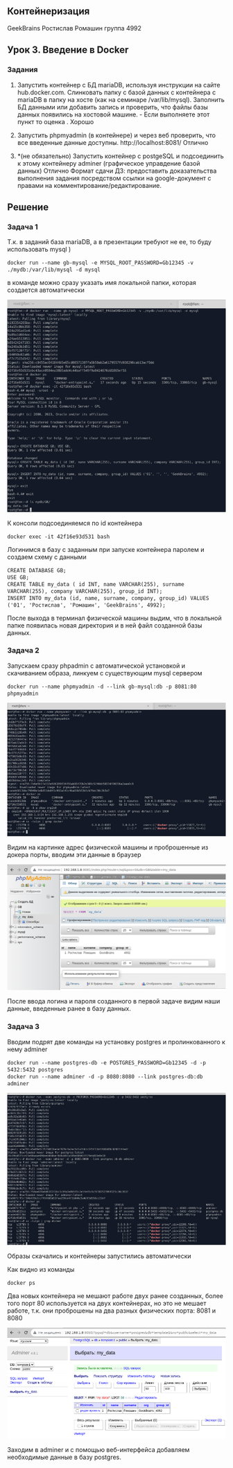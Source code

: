 ## Контейнеризация
GeekBrains
Ростислав Ромашин
группа 4992

## Урок 3. Введение в Docker

### Задания
1. Запустить контейнер с БД mariaDB, используя инструкции на сайте hub.docker.com.
Слинковать папку с базой данных с контейнера с mariaDB в папку на хосте (как на семинаре /var/lib/mysql). Заполнить БД данными или добавить запись и проверить, что файлы базы данных появились на хостовой машине. - Если выполняете этот пункт то оценка . Хорошо
2. Запустить phpmyadmin (в контейнере) и через веб проверить, что все введенные данные доступны. http://localhost:8081/ Отлично
    
3. *(не обязательно) Запустить контейнер с postgeSQL и подсоединить к этому контейнеру adminer (графическое управдение базой данных) Отлично Формат сдачи ДЗ: предоставить доказательства выполнения задания посредством ссылки на google-документ с правами на комментирование/редактирование.

## Решение

### Задача 1

Т.к. в заданий база mariaDB, а в презентации требуют не ее, то буду использовать mysql )
```
docker run --name gb-mysql -e MYSQL_ROOT_PASSWORD=Gb12345 -v ./mydb:/var/lib/mysql -d mysql
```
в команде можно сразу указать имя локальной папки, которая создается автоматически

<img src=pics/01.png>

К консоли подсоединяемся по id контейнера
```
docker exec -it 42f16e93d531 bash
```
Логинимся в базу с заданным при запуске контейнера паролем и создаем схему с данными

```
CREATE DATABASE GB; 
USE GB;
CREATE TABLE my_data ( id INT, name VARCHAR(255), surname VARCHAR(255), company VARCHAR(255), group_id INT);
INSERT INTO my_data (id, name, surname, company, group_id) VALUES ('01', 'Ростислав', 'Ромашин', 'GeekBrains', 4992);
```
После выхода в терминал физической машины выдим, что в локальной папке появилась новая директория и в ней файл созданной базы данных.

### Задача 2

Запускаем сразу phpadmin с автоматической установкой и скачиванием образа, линкуем с существующим mysql сервером
```
docker run --name phpmyadmin -d --link gb-mysql:db -p 8081:80 phpmyadmin
```
<img src=pics/02.png>

Видим на картинке адрес физической машины и проброшенные из докера порты, вводим эти данные в браузер

<img src=pics/03.png>

После ввода логина и пароля созданного в первой задаче видим наши данные, введенные ранее в базу данных.

### Задача 3

Вводим подрят две команды на установку postgres и пролинкованного к нему adminer

```
docker run --name postgres-db -e POSTGRES_PASSWORD=Gb12345 -d -p 5432:5432 postgres
docker run --name adminer -d -p 8080:8080 --link postgres-db:db adminer
```

<img src=pics/04.png>

Образы скачались и контейнеры запустились автоматически

Как видно из команды 

```
docker ps
```

Два новых контейнера не мешают работе двух ранее созданных, более того порт 80 используется на двух контейнерах, но это не мешает работе, т.к. они проброшены на два разных физических порта: 8081 и 8080

<img src=pics/05.png>

Заходим в adminer и с помощью веб-интерфейса добавляем необходимые данные в базу postgres.